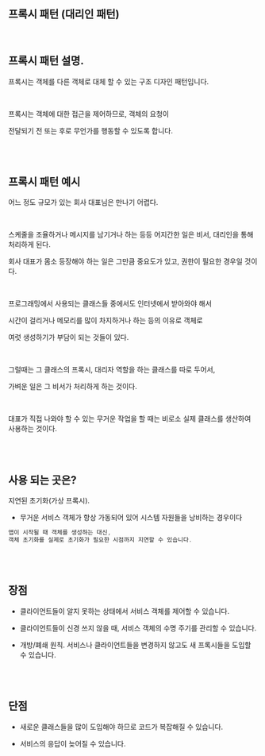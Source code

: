 ## 프록시 패턴 (대리인 패턴)

<br/>

## 프록시 패턴 설명.

프록시는 객체를 다른 객체로 대체 할 수 있는 구조 디자인 패턴입니다. 

<br/>

프록시는 객체에 대한 접근을 제어하므로, 
객체의 요청이 


전달되기 전 또는 후로 무언가를 행동할 수 있도록 합니다.

<br/><br/>

## 프록시 패턴 예시

어느 정도 규모가 있는 회사 대표님은 만나기 어렵다.

<br/>

스케줄을 조율하거나 메시지를 남기거나 하는 등등 어지간한 일은 비서, 대리인을 통해 처리하게 된다.

회사 대표가 몸소 등장해야 하는 일은 그만큼 중요도가 있고, 권한이 필요한 경우일 것이다.

<br/>

프로그래밍에서 사용되는 클래스들 중에서도 인터넷에서 받아와야 해서 

시간이 걸리거나 메모리를 많이 차지하거나 하는 등의 이유로 객체로 

여럿 생성하기가 부담이 되는 것들이 있다.

<br/>

그럴때는 그 클래스의 프록시, 대리자 역할을 하는 클래스를 따로 두어서, 

가벼운 일은 그 비서가 처리하게 하는 것이다.

<br/>

대표가 직접 나와야 할 수 있는 무거운 작업을 할 때는 비로소 실제 클래스를 생산하여 사용하는 것이다.

<br/><br/>

## 사용 되는 곳은?

지연된 초기화(가상 프록시). 

- 무거운 서비스 객체가 항상 가동되어 있어 시스템 자원들을 낭비하는 경우이다

```java
앱이 시작될 때 객체를 생성하는 대신, 
객체 초기화를 실제로 초기화가 필요한 시점까지 지연할 수 있습니다.
```

<br/><br/>

## 장점

- 클라이언트들이 알지 못하는 상태에서 서비스 객체를 제어할 수 있습니다.

- 클라이언트들이 신경 쓰지 않을 때, 서비스 객체의 수명 주기를 관리할 수 있습니다.
- 개방/폐쇄 원칙. 서비스나 클라이언트들을 변경하지 않고도 새 프록시들을 도입할 수 있습니다.

<br/><br/>

## 단점

- 새로운 클래스들을 많이 도입해야 하므로 코드가 복잡해질 수 있습니다.

- 서비스의 응답이 늦어질 수 있습니다.